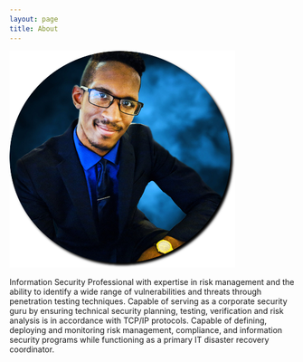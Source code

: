 ```yaml
---
layout: page
title: About
---
```

![](/assets/img/cutmypic.png)

Information Security Professional with expertise in risk management and the ability to identify a wide range of vulnerabilities and threats through penetration testing techniques. Capable of serving as a corporate security guru by ensuring technical security planning, testing, verification and risk analysis is in accordance with TCP/IP protocols. Capable of defining, deploying and monitoring risk management, compliance, and information security programs while functioning as a primary IT disaster recovery coordinator.

<script src="https://www.hackthebox.eu/badge/47737"></script>
